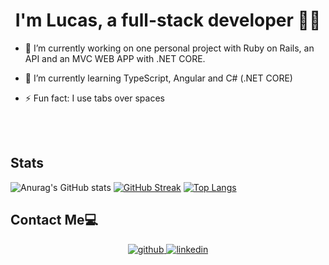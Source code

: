 
<div align="center">
</div>  
  

# <div align="center">I'm Lucas, a full-stack developer 👨‍💻</div>  
  

- 🔭 I’m currently working on one personal project with Ruby on Rails, an API and an MVC WEB APP with .NET CORE.
  

- 🌱 I’m currently learning TypeScript, Angular and C# (.NET CORE)  
  

- ⚡ Fun fact: I use tabs over spaces  

<br/>  
  
<br/>  

## Stats

<div> 

![Anurag's GitHub stats](https://github-readme-stats.vercel.app/api?username=lucas-perata&show_icons=true&theme=radical)
[![GitHub Streak](https://github-readme-streak-stats.herokuapp.com/?user=lucas-perata&show_icons=true&theme=radical)](https://git.io/streak-stats) [![Top Langs](https://github-readme-stats-git-masterrstaa-rickstaa.vercel.app/api/top-langs/?username=lucas-perata&layout=compact&show_icons=true&theme=radical)](https://github.com/lucas-perata/github-readme-stats)

  </div>
  
  ## Contact Me💻

<div align="center">
<a href="https://github.com/lucas-perata" target="_blank">
<img src=https://img.shields.io/badge/github-%2324292e.svg?&style=for-the-badge&logo=github&logoColor=white alt=github style="margin-bottom: 5px;" />
</a>

<a href="https://www.linkedin.com/in/lucas-perata-623902152/" target="_blank">
<img src=https://img.shields.io/badge/linkedin-%231E77B5.svg?&style=for-the-badge&logo=linkedin&logoColor=white alt=linkedin style="margin-bottom: 5px;" />
</a>
</div>

</div>  
  

